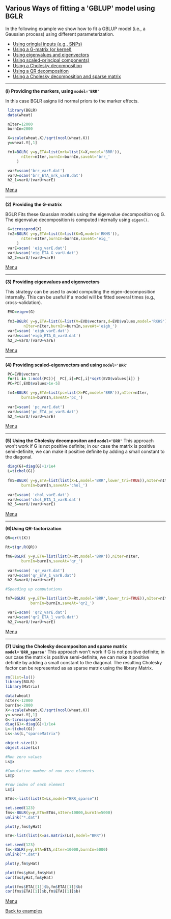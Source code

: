 
## Various Ways of fitting a 'GBLUP' model using BGLR

In the following example we show how to fit a GBLUP model (i.e., a Gaussian process) using different parameterization.

<div id="menu" />
  
   * [Using oringial inputs (e.g., SNPs)](#BRR)
   * [Using a G-matrix (or kernel)](#RKHS)
   * [Using eigenvalues and eigenvectors](#RKHS2)
   * [Using scaled-principal components)](#PC)
   * [Using a Cholesky decomposition](#CHOL)
   * [Using a QR decomposition](#QR)
   * [Using a Cholesky decomposition and sparse matrix](#CholSparse)
   

<div id="BRR" />

---------------------------------------------
**(i) Providing the markers, using `model='BRR'`**

In this case BGLR asigns iid normal priors to the marker effects.

``` R
 library(BGLR)
 data(wheat)

 nIter=12000
 burnIn=2000

 X=scale(wheat.X)/sqrt(ncol(wheat.X))
 y=wheat.Y[,1]

 fm1=BGLR( y=y,ETA=list(mrk=list(X=X,model='BRR')),
	   nIter=nIter,burnIn=burnIn,saveAt='brr_'
 	 )

 varE=scan('brr_varE.dat')
 varU=scan('brr_ETA_mrk_varB.dat')
 h2_1=varU/(varU+varE)
```
[Menu](#menu)


---------------------------------------------
<div id="RKHS" />

**(2) Providing the G-matrix**

BGLR Fits these Gaussian models using the eigenvalue decomposition og G. The eigenvalue decomposition is computed internally using 
`eigen()`.

```R
 G=tcrossprod(X)
 fm2=BGLR( y=y,ETA=list(G=list(K=G,model='RKHS')),
	   nIter=nIter,burnIn=burnIn,saveAt='eig_'
	 )
 varE=scan( 'eig_varE.dat')
 varU=scan('eig_ETA_G_varU.dat')
 h2_2=varU/(varU+varE)
```
[Menu](#menu)


<div id="RKHS2" />


---------------------------------------------
**(3) Providing eigenvalues and eigenvectors**

This strategy can be used to avoid computing the eigen-decomposition internally. This can be useful if a model will be fitted several times (e.g., cross-validation).

```R
 EVD=eigen(G)
 
 fm3=BGLR( y=y,ETA=list(G=list(V=EVD$vectors,d=EVD$values,model='RKHS')),
	    nIter=nIter,burnIn=burnIn,saveAt='eigb_')
 varE=scan( 'eigb_varE.dat')
 varU=scan('eigb_ETA_G_varU.dat')
 h2_3=varU/(varU+varE)
```
[Menu](#menu)


<div id="PC" />


---------------------------------------------
**(4) Providing scaled-eigenvectors and using `model='BRR'`**

```R
 PC=EVD$vectors
 for(i in 1:ncol(PC)){  PC[,i]=PC[,i]*sqrt(EVD$values[i]) }
 PC=PC[,EVD$values>1e-5]

 fm4=BGLR( y=y,ETA=list(pc=list(X=PC,model='BRR')),nIter=nIter,
	   burnIn=burnIn,saveAt='pc_')
			
 varE=scan( 'pc_varE.dat')
 varU=scan('pc_ETA_pc_varB.dat')
 h2_4=varU/(varU+varE)
```
[Menu](#menu)



<div id="CHOL" />


---------------------------------------------
**(5) Using the Cholesky decompositon and `model='BRR'`**
  This approach won't work if G is not positive definite; in our case the matrix is positive semi-definite, we can make it positive definite by adding a small constant to the diagonal.
  
```R
 diag(G)=diag(G)+1/1e4
 L=t(chol(G)) 
 
 fm5=BGLR( y=y,ETA=list(list(X=L,model='BRR',lower_tri=TRUE)),nIter=nIter, 
	   burnIn=burnIn,saveAt='chol_')
			
 varE=scan( 'chol_varE.dat')
 varU=scan('chol_ETA_1_varB.dat')
 h2_5=varU/(varU+varE)
```
[Menu](#menu)


<div id="QR" />


---------------------------------------------
**(6)Using QR-factorization**

```r
QR=qr(t(X))

Rt=t(qr.R(QR))

fm6=BGLR( y=y,ETA=list(list(X=Rt,model='BRR')),nIter=nIter,
	   burnIn=burnIn,saveAt='qr_')
			
 varE=scan( 'qr_varE.dat')
 varU=scan('qr_ETA_1_varB.dat')
 h2_6=varU/(varU+varE)

#Speeding up computations

fm7=BGLR( y=y,ETA=list(list(X=Rt,model='BRR',lower_tri=TRUE)),nIter=nIter,
           burnIn=burnIn,saveAt='qr2_')

 varE=scan( 'qr2_varE.dat')
 varU=scan('qr2_ETA_1_varB.dat')
 h2_7=varU/(varU+varE)


```
[Menu](#menu)

<div id="CholSparse" />


---------------------------------------------
**(7) Using the Cholesky decompositon and sparse matrix `model='BRR_sparse'`**
  This approach won't work if G is not positive definite; in our case the matrix is positive semi-definite, we can make it positive definite by adding a small constant to the diagonal. The resulting Cholesky factor can be represented as as sparse matrix using the 
  library Matrix.
  
```R
rm(list=ls())
library(BGLR)
library(Matrix)

data(wheat)
nIter<-12000
burnIn<-2000
X<-scale(wheat.X)/sqrt(ncol(wheat.X))
y<-wheat.Y[,1]
G<-tcrossprod(X)
diag(G)<-diag(G)+1/1e4
L<-t(chol(G))
Ls<-as(L,"sparseMatrix")

object.size(L)
object.size(Ls)

#Non zero values
Ls@x

#Cumulative number of non zero elements
Ls@p

#row index of each element
Ls@i

ETAs<-list(list(X=Ls,model="BRR_sparse"))

set.seed(123)
fms<-BGLR(y=y,ETA=ETAs,nIter=10000,burnIn=5000)
unlink("*.dat")

plot(y,fms$yHat)

ETA<-list(list(X=as.matrix(Ls),model="BRR"))

set.seed(123)
fm<-BGLR(y=y,ETA=ETA,nIter=10000,burnIn=5000)
unlink("*.dat")

plot(y,fm$yHat)

plot(fms$yHat,fm$yHat)
cor(fms$yHat,fm$yHat)

plot(fms$ETA[[1]]$b,fm$ETA[[1]]$b)
cor(fms$ETA[[1]]$b,fm$ETA[[1]]$b)
```
[Menu](#menu)


[Back to examples](https://github.com/gdlc/BGLR-R/blob/master/README.md)
